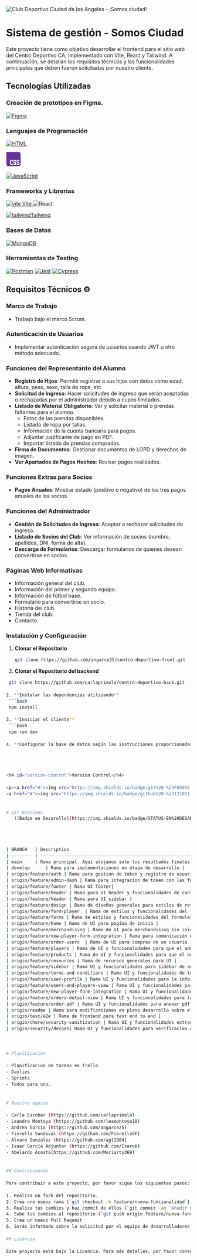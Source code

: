 <img src="https://encrypted-tbn0.gstatic.com/images?q=tbn:ANd9GcRZLCc_7YH-7urnc8N7_5YCR9JhWEiA6qTrCM55UPPXjg&s" alt="Club Deportivo Ciudad de los Angeles - ¡Somos ciudad!" width="250px">

# Sistema de gestión - Somos Ciudad

Este proyecto tiene como objetivo desarrollar el frontend para el sitio web del Centro Deportivo CA, implementado con Vite, React y Tailwind. A continuación, se detallan los requisitos técnicos y las funcionalidades principales que deben fueron solicitadas por nuestro cliente.

## Tecnologías Utilizadas

### Creación de prototipos en Figma.

<a href="#" rel="nofollow"><img src="https://raw.githubusercontent.com/danielcranney/readme-generator/main/public/icons/skills/figma-colored.svg" width="36" height="36" alt="Figma" style="max-width: 100%;"></a>

### Lenguajes de Programación

<a href="#"><img src="https://raw.githubusercontent.com/danielcranney/profileme-dev/3fc3595593bc992e6febba6580d6c9571f5e625f/public/icons/skills/html5-colored.svg" alt="HTML"  width="40" height="40" style="max-width: 100%;" ></a>

<a href="#"><img src="https://raw.githubusercontent.com/danielcranney/profileme-dev/3fc3595593bc992e6febba6580d6c9571f5e625f/public/icons/skills/css3-colored.svg" alt="CSS"  width="40" height="40" style="max-width: 100%;"></a>

<a href="#"><img src="https://img.shields.io/badge/JavaScript-F7DF1E?style=for-the-badge&logo=javascript&logoColor=white&labelColor=101010" alt="JavaScript"  width="40" height="40" style="max-width: 100%;"></a>

### Frameworks y Librerías

<a href="#" rel="nofollow"> <img src="https://github.com/danielcranney/profileme-dev/blob/main/public/icons/skills/vite-colored.svg" alt="vite" width="40" height="40" style="max-width: 100%;"> Vite </a>
<img src="https://camo.githubusercontent.com/f77dffc3996a3c199ae20c7805666f667f56cf215f8db26c73ee9ddebc07c09b/68747470733a2f2f696d672e736869656c64732e696f2f62616467652f72656163742532302d2532333230323332612e7376673f267374796c653d666f722d7468652d6261646765266c6f676f3d7265616374266c6f676f436f6c6f723d253233363144414642266c6162656c436f6c6f723d313031303130" alt="React" data-canonical-src="https://img.shields.io/badge/react%20-%2320232a.svg?&amp;style=for-the-badge&amp;logo=react&amp;logoColor=%2361DAFB&amp;labelColor=101010" style="max-width: 100%;">

<a href="#"><img src="https://raw.githubusercontent.com/danielcranney/profileme-dev/3fc3595593bc992e6febba6580d6c9571f5e625f/public/icons/skills/tailwindcss-colored.svg" alt="tailwind"  width="40" height="40" style="max-width: 100%;">Tailwind</a>

### Bases de Datos

<a href="#"><img src="https://img.shields.io/badge/MongoDB-47A248?style=for-the-badge&logo=mongodb&logoColor=white&labelColor=101010" alt="MongoDB"></a>

### Herramientas de Testing

<a href="#"><img src="https://img.shields.io/badge/Postman-FF6C37?style=for-the-badge&logo=postman&logoColor=white&labelColor=101010" alt="Postman"></a>
<a href="#"><img src="https://img.shields.io/badge/Jest-C21325?style=for-the-badge&logo=jest&logoColor=white&labelColor=101010" alt="Jest"></a>
<a href="#"><img src="https://img.shields.io/badge/Cypress-17202C?style=for-the-badge&logo=cypress&logoColor=white&labelColor=101010" alt="Cypress"></a>

## Requisitos Técnicos ⚙️

### Marco de Trabajo

- Trabajo bajo el marco Scrum.

### Autenticación de Usuarios

- Implementar autenticación segura de usuarios usando JWT u otro método adecuado.

### Funciones del Representante del Alumno

- **Registro de Hijos**: Permitir registrar a sus hijos con datos como edad, altura, peso, sexo, talla de ropa, etc.
- **Solicitud de Ingreso**: Hacer solicitudes de ingreso que serán aceptadas o rechazadas por el administrador debido a cupos limitados.
- **Listado de Material Obligatorio**: Ver y solicitar material o prendas faltantes para el alumno.
  - Fotos de las prendas disponibles.
  - Listado de ropa por tallas.
  - Información de la cuenta bancaria para pagos.
  - Adjuntar justificante de pago en PDF.
  - Importar listado de prendas compradas.
- **Firma de Documentos**: Gestionar documentos de LOPD y derechos de imagen.
- **Ver Apartados de Pagos Hechos**: Revisar pagos realizados.

### Funciones Extras para Socios

- **Pagos Anuales**: Mostrar estado (positivo o negativo) de los tres pagos anuales de los socios.

### Funciones del Administrador

- **Gestión de Solicitudes de Ingreso**: Aceptar o rechazar solicitudes de ingreso.
- **Listado de Socios del Club**: Ver información de socios (nombre, apellidos, DNI, forma de alta).
- **Descarga de Formularios**: Descargar formularios de quienes desean convertirse en socios.

### Páginas Web Informativas

- Información general del club.
- Información del primer y segundo equipo.
- Información de fútbol base.
- Formulario para convertirse en socio.
- Historia del club.
- Tienda del club.
- Contacto.

### Instalación y Configuración

1. **Clonar el Repositorio**

   ```bash
   git clone https://github.com/angarce25/centro-deportivo-front.git

   ```

1. **Clonar el Repositorio del backend**

````bash
 git clone https://github.com/carlaprimola/centro-deportivo-back.git

2. **Instalar las dependencias utilizando**
 ```bash
 npm install

3. **Inniciar el cliente**
 ```bash
 npm run dev

4. **Configurar la base de datos según las instrucciones proporcionadas.




<h4 id="version-control">Version Control</h4>

<p><a href="#"><img src="https://img.shields.io/badge/git%20-%23F05033.svg?&amp;style=for-the-badge&amp;logo=git&amp;logoColor=white&amp;labelColor=101010" alt="Git"></a>
<a href="#"><img src="https://img.shields.io/badge/github%20-%23121011.svg?&amp;style=for-the-badge&amp;logo=github&amp;logoColor=whit&amp;logoColor=white&amp;labelColor=101010" alt="Github"></a></p>


# git branches
   ![Badge en Desarollo](https://img.shields.io/badge/STATUS-EN%20DESAROLLO-green)




| BRANCH   | Description                                                                           |
| -------- | ------------------------------------------------------------------------------------- |
| main     | Rama principal. Aquí alojamos solo los resultados finales                             |
| develop      | Rama para implementaciones en étapa de desarrollo |
| origin/feature/auth | Rama para gestion de token y registro de usuarios, login |
| origin/feature/admin-dash | Rama para integracion de token con las funcionalidades propias del admin |
| origin/feature/footer | Rama UI footer|
| origin/feature/header | Rama para UI header y funcionalidades de contaxto |
| origin/feature/header | Rama para UI sidebar |
| origin/feature/design | Rama de diseños generales para estilos de retoques en componentes |
| origin/feature/form-player  | Rama de estilos y funcionalidades del formulario de jugador |
| origin/feature/forms | Rama de estilos y funcionalidades del formularios de registro e inicio de sesión |
| origin/feature/home | Rama de UI para pagina de inicio |
| origin/feature/merchandising | Rama de UI para merchandising sin inicio de sesión |
| origin/feature/new-player-form-integration | Rama para comunicación entre formularios |
| origin/feature/order-users  | Rama de UI para compras de un usuario |
| origin/feature/players | Rama de UI y funcionalidades para que el admin vea jugadores |
| origin/feature/products | Rama de UI y funcionalidades para que el admin vea pedidos de productos |
| origin/feature/resources | Rama de recursos generales para UI |
| origin/feature/sidebar | Rama UI y funcionalidades para sidebar de admin y user |
| origin/feature/terms-and-conditions | Rama UI y funcionalidades de términos y condiciones bajo LOPD |
| origin/feature/user-profile | Rama UI y funcionalidades para la información propia a cada usuario |
| origin/feature/users-and-players-view | Rama UI y funcionalidades para la información vinculada entre usuarios y jugadores |
| origin/feature/new-player-form-integration | Rama UI y funcionalidades para la información de formularios |
| origin/feature/orders-detail-view | Rama UI y funcionalidades para la vista detallada de compra productos |
| origin/feature/order-pdf | Rama UI y funcionalidades para anexar pdf a pago de producto |
| origin/readme | Rama para modificaciones en pleno desarrollo sobre el archivo README.md |
| origin/test/e2e | Rama de frontend para test end to end |
| origin/chore/security-sanitization | Rama UI y funcionalidades extras de seguridad |
| origin/security/decode| Rama UI y funcionalidades para verificacion de tokens |



# Planificación

- Planificación de tareas en Trello
- Daylies
- Sprints
- Todos para uno.


# Nuestro equipo

- Carla Escobar (https://github.com/carlaprimola)
- Leandra Montoya (https://github.com/leamontoya19)
- Andrea García (https://github.com/angarce25)
- Fiorella Sandoval (https://github.com/FiorellaSF)
- Alvaro González (https://github.com/agt1984)
- Isaac García Adjuntar (https://github.com/Isarok)
- Abelardo Acosta(https://github.com/Moriarty369)


## Contribuyendo

Para contribuir a este proyecto, por favor sigue los siguientes pasos:

1. Realiza un fork del repositorio.
2. Crea una nueva rama (`git checkout -b feature/nueva-funcionalidad`).
3. Realiza tus cambios y haz commit de ellos (`git commit -am 'Añadir nueva funcionalidad'`).
4. Sube tus cambios al repositorio (`git push origin feature/nueva-funcionalidad`).
5. Crea un nuevo Pull Request
6. Serás informado sobre la solicitud por el equipo de desarrolladores

## Licencia

Este proyecto está bajo la Licencia. Para más detalles, por favor consulta el archivo LICENSE.
````
